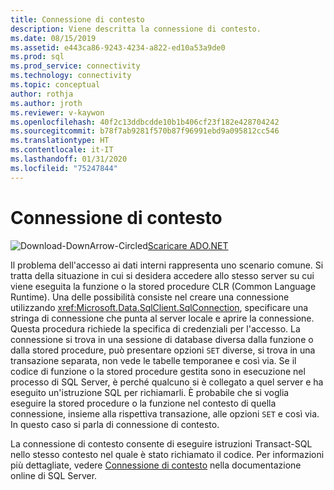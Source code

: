 ```yaml
---
title: Connessione di contesto
description: Viene descritta la connessione di contesto.
ms.date: 08/15/2019
ms.assetid: e443ca86-9243-4234-a822-ed10a53a9de0
ms.prod: sql
ms.prod_service: connectivity
ms.technology: connectivity
ms.topic: conceptual
author: rothja
ms.author: jroth
ms.reviewer: v-kaywon
ms.openlocfilehash: 40f2c13ddbcdde10b1b406cf23f182e428704242
ms.sourcegitcommit: b78f7ab9281f570b87f96991ebd9a095812cc546
ms.translationtype: HT
ms.contentlocale: it-IT
ms.lasthandoff: 01/31/2020
ms.locfileid: "75247844"
---
```

# <a name="the-context-connection"></a>Connessione di contesto

![Download-DownArrow-Circled](../../../ssdt/media/download.png)[Scaricare ADO.NET](../../sql-connection-libraries.md#anchor-20-drivers-relational-access)

Il problema dell'accesso ai dati interni rappresenta uno scenario comune. Si tratta della situazione in cui si desidera accedere allo stesso server su cui viene eseguita la funzione o la stored procedure CLR (Common Language Runtime). Una delle possibilità consiste nel creare una connessione utilizzando <xref:Microsoft.Data.SqlClient.SqlConnection>, specificare una stringa di connessione che punta al server locale e aprire la connessione. Questa procedura richiede la specifica di credenziali per l'accesso. La connessione si trova in una sessione di database diversa dalla funzione o dalla stored procedure, può presentare opzioni `SET` diverse, si trova in una transazione separata, non vede le tabelle temporanee e così via. Se il codice di funzione o la stored procedure gestita sono in esecuzione nel processo di SQL Server, è perché qualcuno si è collegato a quel server e ha eseguito un'istruzione SQL per richiamarli. È probabile che si voglia eseguire la stored procedure o la funzione nel contesto di quella connessione, insieme alla rispettiva transazione, alle opzioni `SET` e così via. In questo caso si parla di connessione di contesto.  
  
La connessione di contesto consente di eseguire istruzioni Transact-SQL nello stesso contesto nel quale è stato richiamato il codice. Per informazioni più dettagliate, vedere [Connessione di contesto](https://go.microsoft.com/fwlink/?LinkId=115395) nella documentazione online di SQL Server.
